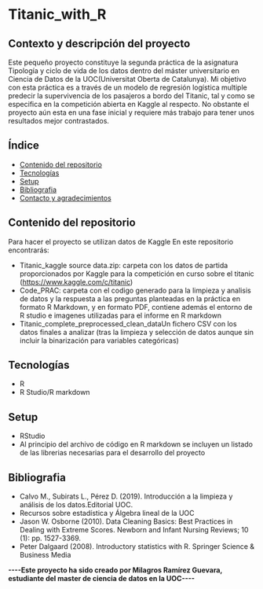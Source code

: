 # Titanic_with_R

## Contexto y descripción del proyecto
Este pequeño proyecto constituye la segunda práctica de la asignatura Tipología y ciclo de vida de los datos dentro del máster universitario en Ciencia de Datos de la  UOC(Universitat Oberta de Catalunya). 
Mi objetivo con esta práctica es a través de un modelo de regresión logística multiple predecir la supervivencia de los pasajeros a bordo del Titanic, tal y como se especifica en la competición abierta en Kaggle al respecto. 
No obstante el proyecto aún esta en una fase inicial y requiere más trabajo para tener unos resultados mejor contrastados.
## Índice
* [Contenido del repositorio](#Contenido-del-repositorio)
* [Tecnologías](#Tecnologías)
* [Setup](#setup)
* [Bibliografia](#Bibliografia)
* [Contacto y agradecimientos](#Contacto-y-agradecimientos)

## Contenido del repositorio 
Para hacer el proyecto se utilizan datos de Kaggle 
En este repositorio encontrarás: 

* Titanic_kaggle source data.zip: carpeta con los datos de partida proporcionados por Kaggle para la competición en curso sobre el titanic (https://www.kaggle.com/c/titanic)
* Code_PRAC: carpeta con el codigo generado para la limpieza y analisis de datos  y la respuesta a las preguntas planteadas en la práctica en formato R Markdown, y en formato PDF, contiene además el entorno de R studio e imagenes utilizadas para el informe en R markdown   
* Titanic_complete_preprocessed_clean_dataUn fichero CSV con los datos finales a analizar (tras la limpieza y selección de datos aunque sin incluir la binarización para variables categóricas) 
## Tecnologías 

* R
* R Studio/R markdown

## Setup

* RStudio
* Al principio del archivo de código en R markdown se incluyen un listado de las librerias necesarias para el desarrollo del proyecto 

## Bibliografia

* Calvo M., Subirats L., Pérez D. (2019). Introducción a la limpieza y análisis de los datos.Editorial UOC.
* Recursos sobre estadística y Álgebra lineal de la UOC
* Jason W. Osborne (2010). Data Cleaning Basics: Best Practices in Dealing with Extreme Scores. Newborn and Infant Nursing Reviews; 10 (1): pp. 1527-3369.
* Peter Dalgaard (2008). Introductory statistics with R. Springer Science & Business Media


**----Este proyecto ha sido creado por Milagros Ramírez Guevara, estudiante del master de ciencia de datos en la UOC----**

